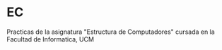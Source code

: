 # EC
Practicas de la asignatura "Estructura de Computadores" cursada en la Facultad de Informatica, UCM
